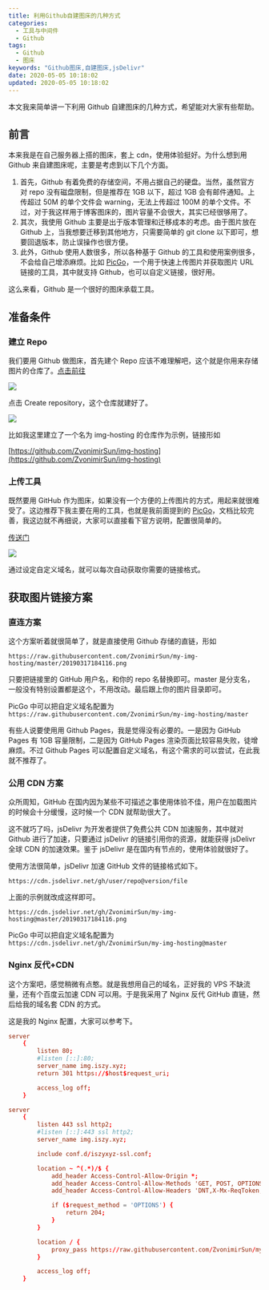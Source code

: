 ```yaml
---
title: 利用Github自建图床的几种方式
categories:
  - 工具与中间件
  - Github
tags:
  - Github
  - 图床
keywords: "Github图床,自建图床,jsDelivr"
date: 2020-05-05 10:18:02
updated: 2020-05-05 10:18:02
---
```


本文我来简单讲一下利用 Github 自建图床的几种方式，希望能对大家有些帮助。

<!--more-->

## 前言

本来我是在自己服务器上搭的图床，套上 cdn，使用体验挺好。为什么想到用 Github 来自建图床呢，主要是考虑到以下几个方面。

1. 首先，Github 有着免费的存储空间，不用占据自己的硬盘。当然，虽然官方对 repo 没有磁盘限制，但是推荐在 1GB 以下，超过 1GB 会有邮件通知。上传超过 50M 的单个文件会 warning，无法上传超过 100M 的单个文件。不过，对于我这样用于博客图床的，图片容量不会很大，其实已经很够用了。
2. 其次，我使用 Github 主要是出于版本管理和迁移成本的考虑。由于图片放在 Github 上，当我想要迁移到其他地方，只需要简单的 git clone 以下即可，想要回退版本，防止误操作也很方便。
3. 此外，Github 使用人数很多，所以各种基于 Github 的工具和使用案例很多，不会给自己增添麻烦。比如 [PicGo](https://github.com/Molunerfinn/PicGo)，一个用于快速上传图片并获取图片 URL 链接的工具，其中就支持 Github，也可以自定义链接，很好用。

这么来看，Github 是一个很好的图床承载工具。

## 准备条件

### 建立 Repo

我们要用 Github 做图床，首先建个 Repo 应该不难理解吧，这个就是你用来存储图片的仓库了。[点击前往](https://github.com/new)

![](https://img.iszy.xyz/20200505113214.png?x-oss-process=style/big)

点击 Create repository，这个仓库就建好了。

![](https://img.iszy.xyz/20200505113547.png?x-oss-process=style/big)

比如我这里建立了一个名为 img-hosting 的仓库作为示例，链接形如

[https://github.com/ZvonimirSun/img-hosting](https://github.com/ZvonimirSun/img-hosting)

### 上传工具

既然要用 GitHub 作为图床，如果没有一个方便的上传图片的方式，用起来就很难受了。这边推荐下我主要在用的工具，也就是我前面提到的 [PicGo](https://github.com/Molunerfinn/PicGo)，文档比较完善，我这边就不再细说，大家可以直接看下官方说明，配置很简单的。

[传送门](https://picgo.github.io/PicGo-Doc/zh/guide/config.html#github%E5%9B%BE%E5%BA%8A)

![](https://img.iszy.xyz/20200505114811.png)

通过设定自定义域名，就可以每次自动获取你需要的链接格式。

## 获取图片链接方案

### 直连方案

这个方案听着就很简单了，就是直接使用 Github 存储的直链，形如

```
https://raw.githubusercontent.com/ZvonimirSun/my-img-hosting/master/20190317184116.png
```

只要把链接里的 GitHub 用户名，和你的 repo 名替换即可。master 是分支名，一般没有特别设置都是这个，不用改动。最后跟上你的图片目录即可。

PicGo 中可以把自定义域名配置为`https://raw.githubusercontent.com/ZvonimirSun/my-img-hosting/master`

有些人说要使用用 Github Pages，我是觉得没有必要的。一是因为 GitHub Pages 有 1GB 容量限制，二是因为 GitHub Pages 渲染页面比较容易失败，徒增麻烦。不过 Github Pages 可以配置自定义域名，有这个需求的可以尝试，在此我就不推荐了。

### 公用 CDN 方案

众所周知，GitHub 在国内因为某些不可描述之事使用体验不佳，用户在加载图片的时候会十分缓慢，这时候一个 CDN 就帮助很大了。

这不就巧了吗，jsDelivr 为开发者提供了免费公共 CDN 加速服务，其中就对 Github 进行了加速，只要通过 jsDelivr 的链接引用你的资源，就能获得 jsDelivr 全球 CDN 的加速效果。鉴于 jsDelivr 是在国内有节点的，使用体验就很好了。

使用方法很简单，jsDelivr 加速 GitHub 文件的链接格式如下。

```
https://cdn.jsdelivr.net/gh/user/repo@version/file
```

上面的示例就改成这样即可。

```
https://cdn.jsdelivr.net/gh/ZvonimirSun/my-img-hosting@master/20190317184116.png
```

PicGo 中可以把自定义域名配置为`https://cdn.jsdelivr.net/gh/ZvonimirSun/my-img-hosting@master`

### Nginx 反代+CDN

这个方案吧，感觉稍微有点憨。就是我想用自己的域名，正好我的 VPS 不缺流量，还有个百度云加速 CDN 可以用。于是我采用了 Nginx 反代 GitHub 直链，然后给我的域名套 CDN 的方式。

这是我的 Nginx 配置，大家可以参考下。

```conf
server
    {
        listen 80;
        #listen [::]:80;
        server_name img.iszy.xyz;
        return 301 https://$host$request_uri;

        access_log off;
    }

server
    {
        listen 443 ssl http2;
        #listen [::]:443 ssl http2;
        server_name img.iszy.xyz;

        include conf.d/iszyxyz-ssl.conf;

        location ~ ^(.*)/$ {
            add_header Access-Control-Allow-Origin *;
            add_header Access-Control-Allow-Methods 'GET, POST, OPTIONS';
            add_header Access-Control-Allow-Headers 'DNT,X-Mx-ReqToken,Keep-Alive,User-Agent,X-Requested-With,If-Modified-Since,Cache-Control,Content-Type,Authorization';

            if ($request_method = 'OPTIONS') {
                return 204;
            }
        }

        location / {
            proxy_pass https://raw.githubusercontent.com/ZvonimirSun/my-img-hosting/master/;
        }

        access_log off;
    }
```
